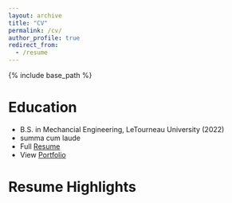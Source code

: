 ```yaml
---
layout: archive
title: "CV"
permalink: /cv/
author_profile: true
redirect_from:
  - /resume
---
```


{% include base_path %}

Education
======
* B.S. in Mechancial Engineering, LeTourneau University (2022)
* summa cum laude
* Full [Resume](https://camden-carroll.github.io/files/resume)
* View [Portfolio](https://camden-carroll.gitub.io/_portfolio)

Resume Highlights
=====
